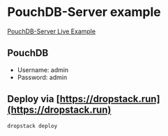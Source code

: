 # PouchDB-Server example

[PouchDB-Server Live Example](https://oqxuukwd.services.dropstack.run/_utils)

## PouchDB

* Username: admin
* Password: admin

## Deploy via [https://dropstack.run](https://dropstack.run)

```bash
dropstack deploy
```